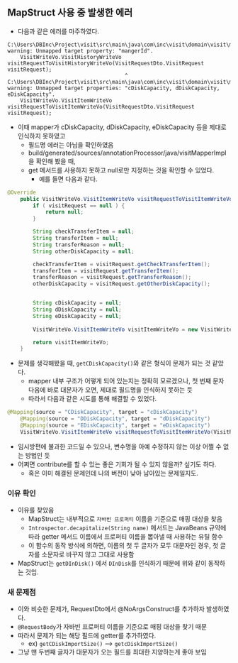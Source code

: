## MapStruct 사용 중 발생한 에러
- 다음과 같은 에러를 마주하였다.

```
C:\Users\DBInc\Project\visit\src\main\java\com\inc\visit\domain\visit\mapper\VisitMapper.java:18: warning: Unmapped target property: "mangerId".
    VisitWriteVo.VisitHistoryWriteVo visitRequestToVisitHistoryWriteVo(VisitRequestDto.VisitRequest visitRequest);
                                     ^
C:\Users\DBInc\Project\visit\src\main\java\com\inc\visit\domain\visit\mapper\VisitMapper.java:22: warning: Unmapped target properties: "cDiskCapacity, dDiskCapacity, eDiskCapacity".
    VisitWriteVo.VisitItemWriteVo visitRequestToVisitItemWriteVo(VisitRequestDto.VisitRequest visitRequest);
```

- 이때 mapper가 cDiskCapacity, dDiskCapacity, eDiskCapacity 등을 제대로 인식하지 못하였고
    - 필드명 에러는 아님을 확인하였음
    - build/generated/sources/annotationProcessor/java/visitMapperImpl 을 확인해 봤을 때,
    - get 메서드를 사용하지 못하고 null로만 지정하는 것을 확인할 수 있었다.
        - 예를 들면 다음과 같다.

```java
@Override
    public VisitWriteVo.VisitItemWriteVo visitRequestToVisitItemWriteVo(VisitRequestDto.VisitRequest visitRequest) {
        if ( visitRequest == null ) {
            return null;
        }

        String checkTransferItem = null;
        String transferItem = null;
        String transferReason = null;
        String otherDiskCapacity = null;

        checkTransferItem = visitRequest.getCheckTransferItem();
        transferItem = visitRequest.getTransferItem();
        transferReason = visitRequest.getTransferReason();
        otherDiskCapacity = visitRequest.getOtherDiskCapacity();


        String cDiskCapacity = null;
        String dDiskCapacity = null;
        String eDiskCapacity = null;
        
        VisitWriteVo.VisitItemWriteVo visitItemWriteVo = new VisitWriteVo.VisitItemWriteVo( checkTransferItem, transferItem, transferReason, cDiskCapacity, dDiskCapacity, eDiskCapacity, otherDiskCapacity );

        return visitItemWriteVo;
    }
```

- 문제를 생각해봤을 때, `getCDiskCapacity()`와 같은 형식이 문제가 되는 것 같았다.
    - mapper 내부 구조가 어떻게 되어 있는지는 정확히 모르겠으나, 첫 번째 문자 다음에 바로 대문자가 오면, 제대로 필드명을 인식하지 못하는 듯
    - 따라서 다음과 같은 시도를 통해 해결할 수 있었다.

```java
@Mapping(source = "CDiskCapacity", target = "cDiskCapacity")
    @Mapping(source = "DDiskCapacity", target = "dDiskCapacity")
    @Mapping(source = "EDiskCapacity", target = "eDiskCapacity")
    VisitWriteVo.VisitItemWriteVo visitRequestToVisitItemWriteVo(VisitRequestDto.VisitRequest visitRequest);
```

- 임시방편에 불과한 코드일 수 있으나, 변수명을 아예 수정하지 않는 이상 어쩔 수 없는 방법인 듯
- 어쩌면 contribute를 할 수 있는 좋은 기회가 될 수 있지 않을까? 싶기도 하다.
    - 혹은 이미 해결된 문제인데 나의 버전이 낮아 남아있는 문제일지도.

### 이유 확인
- 이유를 찾았음
    - MapStruct는 내부적으로 `자바빈 프로퍼티` 이름을 기준으로 매핑 대상을 찾음
    - `Introspector.decapitalize(String name)` 메서드는 JavaBeans 규약에 따라 getter 메서드 이름에서 프로퍼티 이름을 뽑아낼 때 사용하는 유틸 함수
    - 이 함수의 동작 방식에 의하면, 이름의 첫 두 글자가 모두 대문자인 경우, 첫 글자를 소문자로 바꾸지 않고 그대로 사용함
- MapStruct는 `getDInDisk()` 에서 `DInDisk`를 인식하기 때문에 위와 같이 동작하는 것임.

### 새 문제점
- 이와 비슷한 문제가, RequestDto에서 @NoArgsConstruct를 추가하자 발생하였다.
- `@RequestBody`가 자바빈 프로퍼티 이름을 기준으로 매핑 대상을 찾기 때문
- 따라서 문제가 되는 해당 필드에 getter를 추가하였다.
    - ex) `getCDiskImportSize()` --> `getcDiskImportSize()`
- 그냥 맨 두번째 글자가 대문자가 오는 필드를 최대한 지양하는게 좋아 보임